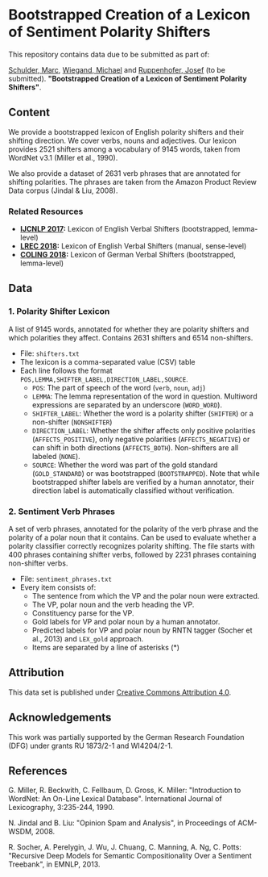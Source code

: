# Bootstrapped Creation of a Lexicon of Sentiment Polarity Shifters
This repository contains data due to be submitted as part of:

[Schulder, Marc](http://marc.schulder.info), [Wiegand, Michael](http://www.coli.uni-saarland.de/~miwieg/) and [Ruppenhofer, Josef](http://ruppenhofer.de/) (to be submitted). **"Bootstrapped Creation of a Lexicon of Sentiment Polarity Shifters"**.

## Content
We provide a bootstrapped lexicon of English polarity shifters and their shifting direction.
We cover verbs, nouns and adjectives.
Our lexicon provides 2521 shifters among a vocabulary of 9145 words, taken from WordNet v3.1 (Miller et al., 1990).

We also provide a dataset of 2631 verb phrases that are annotated for shifting polarities.
The phrases are taken from the Amazon Product Review Data corpus (Jindal & Liu, 2008).

### Related Resources
- **[IJCNLP 2017](https://github.com/uds-lsv/bootstrapped-lexicon-of-english-verbal-polarity-shifters):** Lexicon of English Verbal Shifters (bootstrapped, lemma-level)
- **[LREC 2018](https://github.com/uds-lsv/lexicon-of-english-verbal-polarity-shifters):** Lexicon of English Verbal Shifters (manual, sense-level)
- **[COLING 2018](https://github.com/uds-lsv/bootstrapped-lexicon-of-german-verbal-polarity-shifters):** Lexicon of German Verbal Shifters (bootstrapped, lemma-level)

## Data
### 1. Polarity Shifter Lexicon
A list of 9145 words, annotated for whether they are polarity shifters and which polarities they affect.
Contains 2631 shifters and 6514 non-shifters.

- File: `shifters.txt`
- The lexicon is a comma-separated value (CSV) table
- Each line follows the format `POS,LEMMA,SHIFTER_LABEL,DIRECTION_LABEL,SOURCE`.
  - `POS`: The part of speech of the word (`verb`, `noun`, `adj`)
  - `LEMMA`: The lemma representation of the word in question. Multiword expressions are separated by an underscore (`WORD_WORD`).
  - `SHIFTER_LABEL`: Whether the word is a polarity shifter (`SHIFTER`) or a non-shifter (`NONSHIFTER`)
  - `DIRECTION_LABEL`: Whether the shifter affects only positive polarities (`AFFECTS_POSITIVE`), only negative polarities (`AFFECTS_NEGATIVE`) or can shift in both directions (`AFFECTS_BOTH`). Non-shifters are all labeled (`NONE`).
  - `SOURCE`: Whether the word was part of the gold standard (`GOLD_STANDARD`) or was bootstrapped (`BOOTSTRAPPED`). Note that while bootstrapped shifter labels are verified by a human annotator, their direction label is automatically classified without verification.

### 2. Sentiment Verb Phrases
A set of verb phrases, annotated for the polarity of the verb phrase and the polarity of a polar noun that it contains.
Can be used to evaluate whether a polarity classifier correctly recognizes polarity shifting.
The file starts with 400 phrases containing shifter verbs, followed by 2231 phrases containing non-shifter verbs.

- File:  `sentiment_phrases.txt`
- Every item consists of:
  - The sentence from which the VP and the polar noun were extracted.
  - The VP, polar noun and the verb heading the VP.
  - Constituency parse for the VP.
  - Gold labels for VP and polar noun by a human annotator.
  - Predicted labels for VP and polar noun by RNTN tagger (Socher et al., 2013) and `LEX_gold` approach.
  - Items are separated by a line of asterisks (*)

## Attribution
This data set is published under [Creative Commons Attribution 4.0](https://github.com/uds-lsv/bootstrapped-lexicon-of-english-verbal-polarity-shifters/blob/master/LICENSE).

## Acknowledgements
This work was partially supported by the German Research Foundation (DFG) under grants RU 1873/2-1 and WI4204/2-1.

## References
G. Miller, R. Beckwith, C. Fellbaum, D. Gross, K. Miller: "Introduction to WordNet: An On-Line Lexical Database". International Journal of Lexicography, 3:235-244, 1990.

N. Jindal and B. Liu: "Opinion Spam and Analysis", in Proceedings of ACM-WSDM, 2008.

R. Socher, A. Perelygin, J. Wu, J. Chuang, C. Manning, A. Ng, C. Potts: "Recursive Deep Models for Semantic Compositionality Over a Sentiment Treebank", in EMNLP, 2013.
